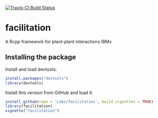 [![Travis-CI Build Status](https://travis-ci.org/Lobz/facilitation.svg?branch=master)](https://travis-ci.org/Lobz/facilitation)

# facilitation
A Rcpp framework for plant-plant interactions IBMs

## Installing the package

Install and load devtools:
```r
install.packages("devtools")
library(devtools)
```
Install this version from GitHub and load it:
```r
install_github(repo = 'Lobz/facilitation', build_vignettes = TRUE)
library(facilitation)
vignette("facilitation")
```
